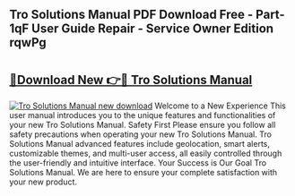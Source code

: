 ## Tro Solutions Manual PDF Download Free - Part-1qF User Guide Repair - Service Owner Edition rqwPg

# <h2><a href="http://bc72725.oget.top/?id=Tro+Solutions+Manual">🔗Download New 👉🔴 Tro Solutions Manual</a></h2>

[![Tro Solutions Manual new download](https://i.imgur.com/5g1atiW.png)](http://bc72725.oget.top/?id=Tro+Solutions+Manual)
Welcome to a New Experience This user manual introduces you to the unique features and functionalities of your new Tro Solutions Manual. Safety First Please ensure you follow all safety precautions when operating your new Tro Solutions Manual. Tro Solutions Manual advanced features include geolocation, smart alerts, customizable themes, and multi-user access, all easily controlled through the user-friendly and intuitive interface. Your Success is Our Goal Tro Solutions Manual. We are here to ensure your complete satisfaction with your new product.
